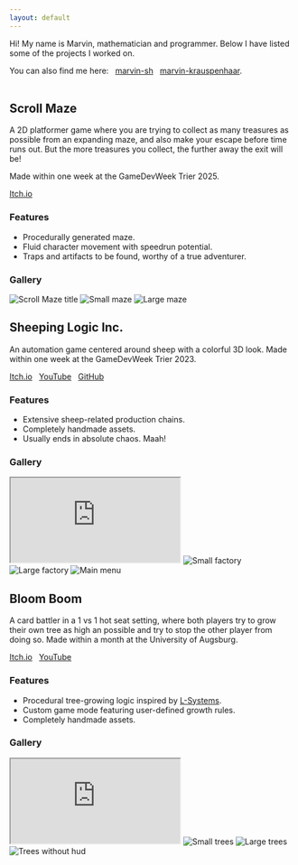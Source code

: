 ```yaml
---
layout: default
---
```


Hi! My name is Marvin, mathematician and programmer. Below I have listed some of the projects I worked on.

You can also find me here: &nbsp; [<i class="fab fa-github"></i> marvin-sh](https://github.com/marvin-sh) &nbsp; [<i class="fab fa-linkedin"></i> marvin-krauspenhaar](https://www.linkedin.com/in/marvin-krauspenhaar-463b72336/).<br><br>


## Scroll Maze
A 2D platformer game where you are trying to collect as many treasures as possible from an expanding maze, and also make your escape before time runs out. But the more treasures you collect, the further away the exit will be!

Made within one week at the GameDevWeek Trier 2025.

[<i class="fab fa-itch-io"></i> Itch.io](https://cedric-giese.itch.io/scroll-maze) &nbsp;

### Features
* Procedurally generated maze.
* Fluid character movement with speedrun potential.
* Traps and artifacts to be found, worthy of a true adventurer.

### Gallery

<section class="container">
    <div class="slider-wrapper">
        <div class="slider">
            <img id="SM-slide1" src="ScrollMaze_Screenshots/title.png" alt="Scroll Maze title">
            <img id="SM-slide2" src="ScrollMaze_Screenshots/maze_small.png" alt="Small maze">
            <img id="SM-slide3" src="ScrollMaze_Screenshots/maze_large.png" alt="Large maze">
        </div>
        <div class="slider-nav">
            <a href="#SM-slide1" onclick="triggerSecondLink('#gallery');">
            </a>
            <a href="#SM-slide2" onclick="triggerSecondLink('#gallery');">
            </a>
            <a href="#SM-slide3" onclick="triggerSecondLink('#gallery');">
            </a>
        </div>
    </div>
</section>

## Sheeping Logic Inc.
An automation game centered around sheep with a colorful 3D look. Made within one week at the GameDevWeek Trier 2023.

[<i class="fab fa-itch-io"></i> Itch.io](https://blendomatik.itch.io/sheeping-logic-inc) &nbsp; [<i class="fab fa-youtube"></i> YouTube](https://youtu.be/dSKOl-yFfmk) &nbsp; [<i class="fab fa-github"></i> GitHub](https://github.com/GameDevWeek-2023/OFF_SheepingLogic)  

### Features
* Extensive sheep-related production chains.
* Completely handmade assets.
* Usually ends in absolute chaos. Maah!

### Gallery

<section class="container">
    <div class="slider-wrapper">
        <div class="slider">
            <iframe id="SL-slide0" src="https://www.youtube.com/embed/dSKOl-yFfmk"></iframe>
            <img id="SL-slide1" src="SL_Screenshots/small_base_sreenshot.png" alt="Small factory">
            <img id="SL-slide2" src="SL_Screenshots/large_base_sreenshot.png" alt="Large factory">
            <img id="SL-slide3" src="SL_Screenshots/main_menu.png" alt="Main menu">
        </div>
        <div class="slider-nav">
            <a href="#SL-slide0" onclick="triggerSecondLink('#gallery-1');">
            </a>
            <a href="#SL-slide1" onclick="triggerSecondLink('#gallery-1');">
            </a>
            <a href="#SL-slide2" onclick="triggerSecondLink('#gallery-1');">
            </a>
            <a href="#SL-slide3" onclick="triggerSecondLink('#gallery-1');">
            </a>
        </div>
    </div>
</section>

## Bloom Boom
A card battler in a 1 vs 1 hot seat setting, where both players try to grow
their own tree as high an possible and try to stop the other player from
doing so. Made within a month at the University of Augsburg.

[<i class="fab fa-itch-io"></i> Itch.io](https://bloomboomstudios.itch.io/bloomboom) &nbsp; [<i class="fab fa-youtube"></i> YouTube](https://youtu.be/Yg6f0jcUayk) 

### Features
* Procedural tree-growing logic inspired by [L-Systems](https://en.m.wikipedia.org/wiki/L-system).
* Custom game mode featuring user-defined growth rules.
* Completely handmade assets.

### Gallery

<section class="container">
    <div class="slider-wrapper">
        <div class="slider">
            <iframe id="BB-slide0" src="https://www.youtube.com/embed/Yg6f0jcUayk"></iframe>
            <img id="BB-slide1" src="BB_Screenshots/build_medium.png" alt="Small trees">
            <img id="BB-slide2" src="BB_Screenshots/build_large.png" alt="Large trees">
            <img id="BB-slide3" src="BB_Screenshots/sideways.png" alt="Trees without hud">
        </div>
        <div class="slider-nav">
            <a href="#BB-slide0" onclick="triggerSecondLink('#gallery-2');">
            </a>
            <a href="#BB-slide1" onclick="triggerSecondLink('#gallery-2');">
            </a>
            <a href="#BB-slide2" onclick="triggerSecondLink('#gallery-2');">
            </a>
            <a href="#BB-slide3" onclick="triggerSecondLink('#gallery-2');">
            </a>
        </div>
    </div>
</section>

